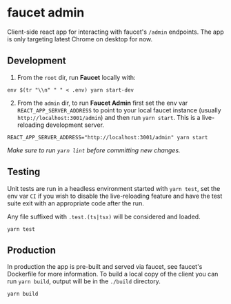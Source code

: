 
faucet admin
============

Client-side react app for interacting with faucet's `/admin` endpoints. The app is only targeting latest Chrome on desktop for now.


Development
-----------
1. From the `root` dir, run **Faucet** locally with:  
```
env $(tr "\\n" " " < .env) yarn start-dev
```

2. From the `admin` dir, to run **Faucet Admin**  first set the env var `REACT_APP_SERVER_ADDRESS` to point to your local faucet instance (usually `http://localhost:3001/admin`) and then run `yarn start`. This is a live-reloading development server.

```
REACT_APP_SERVER_ADDRESS="http://localhost:3001/admin" yarn start
```

*Make sure to run `yarn lint` before committing new changes.*


Testing
-------

Unit tests are run in a headless environment started with `yarn test`, set the env var `CI` if you wish to disable the live-reloading feature and have the test suite exit with an appropriate code after the run.

Any file suffixed with `.test.(ts|tsx)` will be considered and loaded.

```
yarn test
```


Production
----------

In production the app is pre-built and served via faucet, see faucet's Dockerfile for more information. To build a local copy of the client you can run `yarn build`, output will be in the `./build` directory.

```
yarn build
```
